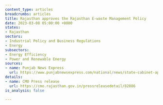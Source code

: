 ```yaml
---
content_type: articles
breadcrumbs: articles
title: Rajasthan approves the Rajasthan E-waste Management Policy
date: 2023-03-08 05:00:00 +0000
states:
- Rajasthan
sectors:
- Industrial Policy and Business Regulations
- Energy
subsectors:
- Energy Efficiency
- Power and Renewable Energy
sources:
- name: Punjab News Express
  url: https://www.punjabnewsexpress.com/national/news/state-cabinet-approves-rajasthan-energy-conservation-building-code-201637
details:
- name: CMO Press release
  url: https://cmo.rajasthan.gov.in/pressreleasedetail/82886
is_analysis: false

---
```

